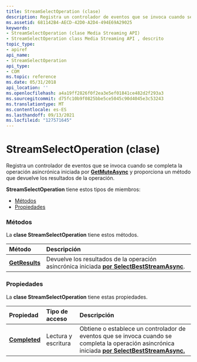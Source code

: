 ```yaml
---
title: StreamSelectOperation (clase)
description: Registra un controlador de eventos que se invoca cuando se completa la operación asincrónica iniciada por GetMuteAsync y proporciona un método que devuelve los resultados de la operación. | StreamSelectOperation (clase)
ms.assetid: 681142B4-AECD-42D0-A2D4-494E69A29025
keywords:
- StreamSelectOperation (clase Media Streaming API)
- StreamSelectOperation class Media Streaming API , descrito
topic_type:
- apiref
api_name:
- StreamSelectOperation
api_type:
- COM
ms.topic: reference
ms.date: 05/31/2018
api_location: ''
ms.openlocfilehash: a4a19ff2826f0f2ea3e5ef01841ce482d2f293a3
ms.sourcegitcommit: d75fc10b9f0825bbe5ce5045c90d4045e3c53243
ms.translationtype: MT
ms.contentlocale: es-ES
ms.lasthandoff: 09/13/2021
ms.locfileid: "127571645"
---
```

# <a name="streamselectoperation-class"></a>StreamSelectOperation (clase)

Registra un controlador de eventos que se invoca cuando se completa la operación asincrónica iniciada por [**GetMuteAsync**](/previous-versions/windows/desktop/api/windows.media.streaming/nf-windows-media-streaming-imediarenderer-getmuteasync) y proporciona un método que devuelve los resultados de la operación.

**StreamSelectOperation** tiene estos tipos de miembros:

-   [Métodos](#methods)
-   [Propiedades](#properties)

### <a name="methods"></a>Métodos

La **clase StreamSelectOperation** tiene estos métodos.



| Método                                                 | Descripción                                                                                                                                       |
|:-------------------------------------------------------|:--------------------------------------------------------------------------------------------------------------------------------------------------|
| [**GetResults**](streamselectoperation-getresults.md) | Devuelve los resultados de la operación asincrónica iniciada [**por SelectBestStreamAsync**](/previous-versions/windows/desktop/legacy/hh829001(v=vs.85)).<br/> |



 

### <a name="properties"></a>Propiedades

La **clase StreamSelectOperation** tiene estas propiedades.



| Propiedad                                                        | Tipo de acceso           | Descripción                                                                                                                                                                             |
|:----------------------------------------------------------------|:----------------------|:----------------------------------------------------------------------------------------------------------------------------------------------------------------------------------------|
| [**Completed**](streamselectoperation-completed.md)<br/> | Lectura y escritura<br/> | Obtiene o establece un controlador de eventos que se invoca cuando se completa la operación asincrónica iniciada [**por SelectBestStreamAsync.**](/previous-versions/windows/desktop/legacy/hh829002(v=vs.85))<br/> |



 

 

